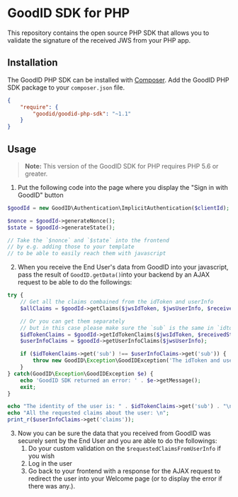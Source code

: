 # GoodID SDK for PHP

This repository contains the open source PHP SDK that allows you to validate the signature of the received JWS from your PHP app.


## Installation

The GoodID PHP SDK can be installed with [Composer](https://getcomposer.org/). Add the GoodID PHP SDK package to your `composer.json` file.

```json
{
    "require": {
        "goodid/goodid-php-sdk": "~1.1"
    }
}
```

## Usage

> **Note:** This version of the GoodID SDK for PHP requires PHP 5.6 or greater.

1. Put the following code into the page where you display the "Sign in with GoodID" button

```php
$goodId = new GoodID\Authentication\ImplicitAuthentication($clientId);

$nonce = $goodId->generateNonce();
$state = $goodId->generateState();

// Take the `$nonce` and `$state` into the frontend
// by e.g. adding those to your template
// to be able to easily reach them with javascript

```

2. When you receive the End User's data from GoodID into your javascript, 
pass the result of `GoodID.getData()`into your backend 
by an AJAX request to be able to do the followings:

```php
try {
    // Get all the claims combained from the idToken and userInfo
    $allClaims = $goodId->getClaims($jwsIdToken, $jwsUserInfo, $receivedState);

    // Or you can get them separately
    // but in this case please make sure the `sub` is the same in `idtoken` and `userinfo`
    $idTokenClaims = $goodId->getIdTokenClaims($jwsIdToken, $receivedState);
    $userInfoClaims = $goodId->getUserInfoClaims($jwsUserInfo);

    if ($idTokenClaims->get('sub') !== $userInfoClaims->get('sub')) {
        throw new GoodID\Exception\GoodIDException('The idToken and userinfo data belong to different users.');
    }
} catch(GoodID\Exception\GoodIDException $e) {
    echo 'GoodID SDK returned an error: ' . $e->getMessage();
    exit;
}

echo "The identity of the user is: " . $idTokenClaims->get('sub') . "\n";
echo "All the requested claims about the user: \n";
print_r($userInfoClaims->get('claims'));

```

3. Now you can be sure the data that you received from GoodID was securely sent by the End User and you are able to do the followings:
    1. Do your custom validation on the `$requestedClaimsFromUserInfo` if you wish
    2. Log in the user
    3. Go back to your frontend with a response for the AJAX request to redirect the user into your Welcome page (or to display the error if there was any.).
